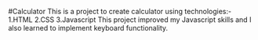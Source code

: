 #Calculator
This is a project to create calculator using technologies:-
1.HTML
2.CSS
3.Javascript
This project improved my Javascript skills and I also learned to implement keyboard functionality. 